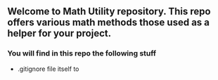 ## Welcome to Math Utility repository. This repo offers various math methods those used as a helper for your project.

### You will find in this repo the following stuff
* .gitignore file itself to
